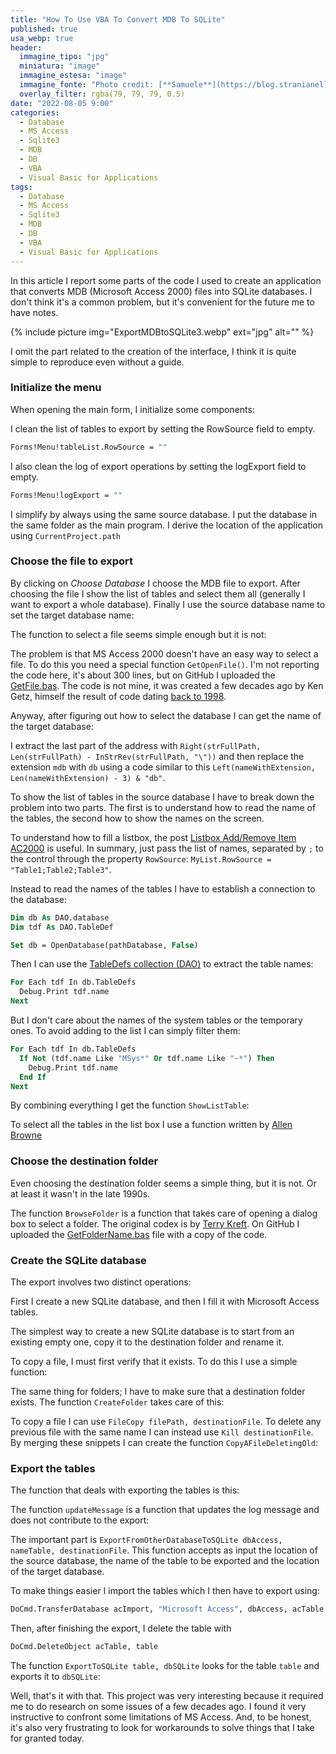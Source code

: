 ```yaml
---
title: "How To Use VBA To Convert MDB To SQLite"
published: true
usa_webp: true
header:
  immagine_tipo: "jpg"
  miniatura: "image"
  immagine_estesa: "image"
  immagine_fonte: "Photo credit: [**Samuele**](https://blog.stranianelli.com/)"
  overlay_filter: rgba(79, 79, 79, 0.5)
date: "2022-08-05 9:00"
categories:
  - Database
  - MS Access
  - Sqlite3
  - MDB
  - DB
  - VBA
  - Visual Basic for Applications
tags:
  - Database
  - MS Access
  - Sqlite3
  - MDB
  - DB
  - VBA
  - Visual Basic for Applications
---
```


In this article I report some parts of the code I used to create an application that converts MDB (Microsoft Access 2000) files into SQLite databases. I don't think it's a common problem, but it's convenient for the future me to have notes.

{% include picture img="ExportMDBtoSQLite3.webp" ext="jpg" alt="" %}

I omit the part related to the creation of the interface, I think it is quite simple to reproduce even without a guide.

### Initialize the menu

When opening the main form, I initialize some components:

<script src="https://gist.github.com/el3um4s/c2af28d9f1f96eefc24ee7d40e3741c4.js"></script>

I clean the list of tables to export by setting the RowSource field to empty.

```vb
Forms!Menu!tableList.RowSource = ""
```

I also clean the log of export operations by setting the logExport field to empty.

```vb
Forms!Menu!logExport = ""
```

I simplify by always using the same source database. I put the database in the same folder as the main program. I derive the location of the application using `CurrentProject.path`

<script src="https://gist.github.com/el3um4s/f6e2945df88bcfd4617e27de63bc5f7e.js"></script>

### Choose the file to export

By clicking on _Choose Database_ I choose the MDB file to export. After choosing the file I show the list of tables and select them all (generally I want to export a whole database). Finally I use the source database name to set the target database name:

<script src="https://gist.github.com/el3um4s/594d5bd5f2b807d3f917693c6f2ede36.js"></script>

The function to select a file seems simple enough but it is not:

<script src="https://gist.github.com/el3um4s/98b0f9ecaea0da391a1d674064fcfa80.js"></script>

The problem is that MS Access 2000 doesn't have an easy way to select a file. To do this you need a special function `GetOpenFile()`. I'm not reporting the code here, it's about 300 lines, but on GitHub I uploaded the [GetFile.bas](https://github.com/el3um4s/how-to-export-mdb-to-sqlite-3/blob/main/src/GetFile.bas). The code is not mine, it was created a few decades ago by Ken Getz, himself the result of code dating [back to 1998](http://vbnet.mvps.org/index.html?code/callback/browsecallback.htm).

Anyway, after figuring out how to select the database I can get the name of the target database:

<script src="https://gist.github.com/el3um4s/ca9ef5ecc0164195f62ef9085f891f9a.js"></script>

I extract the last part of the address with `Right(strFullPath, Len(strFullPath) - InStrRev(strFullPath, "\"))` and then replace the extension `mdb` with `db` using a code similar to this `Left(nameWithExtension, Len(nameWithExtension) - 3) & "db"`.

To show the list of tables in the source database I have to break down the problem into two parts. The first is to understand how to read the name of the tables, the second how to show the names on the screen.

To understand how to fill a listbox, the post [Listbox Add/Remove Item AC2000](https://www.599cd.com/tips/access/listbox-additem-2000/) is useful. In summary, just pass the list of names, separated by `;` to the control through the property `RowSource`: `MyList.RowSource = "Table1;Table2;Table3"`.

Instead to read the names of the tables I have to establish a connection to the database:

```vb
Dim db As DAO.database
Dim tdf As DAO.TableDef

Set db = OpenDatabase(pathDatabase, False)
```

Then I can use the [TableDefs collection (DAO)](https://docs.microsoft.com/en-us/office/client-developer/access/desktop-database-reference/tabledefs-collection-dao) to extract the table names:

```vb
For Each tdf In db.TableDefs
  Debug.Print tdf.name
Next
```

But I don't care about the names of the system tables or the temporary ones. To avoid adding to the list I can simply filter them:

```vb
For Each tdf In db.TableDefs
  If Not (tdf.name Like "MSys*" Or tdf.name Like "~*") Then
    Debug.Print tdf.name
  End If
Next
```

By combining everything I get the function `ShowListTable`:

<script src="https://gist.github.com/el3um4s/c1d36f87128618a64172a1c8c2a6f9d1.js"></script>

To select all the tables in the list box I use a function written by [Allen Browne](http://allenbrowne.com/)

<script src="https://gist.github.com/el3um4s/e737ad726017d0096bfab379d2f4b335.js"></script>

### Choose the destination folder

Even choosing the destination folder seems a simple thing, but it is not. Or at least it wasn't in the late 1990s.

<script src="https://gist.github.com/el3um4s/6798fae650b11daa50dfc8973046bc8c.js"></script>

The function `BrowseFolder` is a function that takes care of opening a dialog box to select a folder. The original codex is by [Terry Kreft](http://access.mvps.org/access/api/). On GitHub I uploaded the [GetFolderName.bas](https://github.com/el3um4s/how-to-export-mdb-to-sqlite-3/blob/main/src/GetFolderName.bas) file with a copy of the code.

### Create the SQLite database

The export involves two distinct operations:

<script src="https://gist.github.com/el3um4s/5fa4bfb98e0966edec415123134a0a7a.js"></script>

First I create a new SQLite database, and then I fill it with Microsoft Access tables.

The simplest way to create a new SQLite database is to start from an existing empty one, copy it to the destination folder and rename it.

<script src="https://gist.github.com/el3um4s/ed6764653b6982339d9433c818e9d492.js"></script>

To copy a file, I must first verify that it exists. To do this I use a simple function:

<script src="https://gist.github.com/el3um4s/442c50c95f387929e1fafdaa0913e307.js"></script>

The same thing for folders; I have to make sure that a destination folder exists. The function `CreateFolder` takes care of this:

<script src="https://gist.github.com/el3um4s/b8c229444745e7733f3959dd61973930.js"></script>

To copy a file I can use `FileCopy filePath, destinationFile`. To delete any previous file with the same name I can instead use `Kill destinationFile`. By merging these snippets I can create the function `CopyAFileDeletingOld`:

<script src="https://gist.github.com/el3um4s/0393de580443506bdc5129611b10c138.js"></script>

### Export the tables

The function that deals with exporting the tables is this:

<script src="https://gist.github.com/el3um4s/990ed147f427a4b6fbcae7ad6c3302fa.js"></script>

The function `updateMessage` is a function that updates the log message and does not contribute to the export:

<script src="https://gist.github.com/el3um4s/1e8cf51933066226d393231a1bd263dc.js"></script>

The important part is `ExportFromOtherDatabaseToSQLite dbAccess, nameTable, destinationFile`. This function accepts as input the location of the source database, the name of the table to be exported and the location of the target database.

<script src="https://gist.github.com/el3um4s/06eb01d330f1e60de43772a27a131632.js"></script>

To make things easier I import the tables which I then have to export using:

```vb
DoCmd.TransferDatabase acImport, "Microsoft Access", dbAccess, acTable, table, table, False
```

Then, after finishing the export, I delete the table with

```vb
DoCmd.DeleteObject acTable, table
```

The function `ExportToSQLite table, dbSQLite` looks for the table `table` and exports it to `dbSQLite`:

<script src="https://gist.github.com/el3um4s/63866ada01ae9f0b2732205661f3a677.js"></script>

Well, that's it with that. This project was very interesting because it required me to do research on some issues of a few decades ago. I found it very instructive to confront some limitations of MS Access. And, to be honest, it's also very frustrating to look for workarounds to solve things that I take for granted today.
